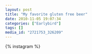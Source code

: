 ```yaml
---
layout: post
title: "My favorite gluten free beer"
date: 2010-11-05 19:07:34
categories: ["Earlybird"]
tags: []
media_id: "2721753_326209"
---
```


{% instagram %}

